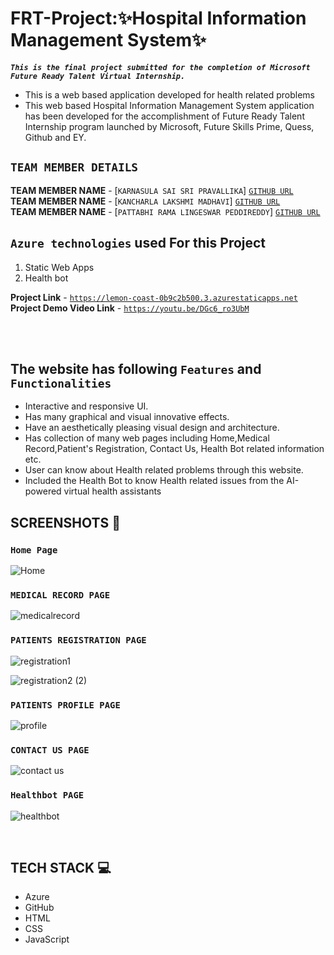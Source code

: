 # **FRT-Project:✨Hospital Information Management System✨**

**_`This is the final project submitted for the completion of Microsoft Future Ready Talent Virtual Internship.`_**

- This is a web based application developed for health related problems
- This web based Hospital Information Management System application has been developed for the accomplishment of Future Ready Talent Internship program launched by Microsoft, Future Skills Prime,
  Quess, Github and EY.
  </br>

## **`TEAM MEMBER DETAILS`**

**TEAM MEMBER NAME** - [`KARNASULA SAI SRI PRAVALLIKA`] [`GITHUB URL`](https://github.com/pravallika1309) </br>
**TEAM MEMBER NAME** - [`KANCHARLA LAKSHMI MADHAVI`] [`GITHUB URL`](https://github.com/20a31a4212) </br>
**TEAM MEMBER NAME** - [`PATTABHI RAMA LINGESWAR PEDDIREDDY`] [`GITHUB URL`](https://github.com/pattabhi03) </br>

## **`Azure technologies`** used For this Project

1. Static Web Apps
2. Health bot
   </br>

**Project Link** - [`https://lemon-coast-0b9c2b500.3.azurestaticapps.net`](https://lemon-coast-0b9c2b500.3.azurestaticapps.net) </br>
**Project Demo Video Link** - [`https://youtu.be/DGc6_ro3UbM`](https://youtu.be/DGc6_ro3UbM)

</br></br>

## The website has following **`Features`** and **`Functionalities`**

- Interactive and responsive UI.
- Has many graphical and visual innovative effects.
- Have an aesthetically pleasing visual design and architecture.
- Has collection of many web pages including Home,Medical Record,Patient's Registration, Contact Us, Health Bot related information etc.
- User can know about Health related problems through this website.
- Included the Health Bot to know Health related issues from the AI-powered virtual health assistants
  </br>

## SCREENSHOTS 📸

### `Home Page`

![Home](readmeimgs/1.png)

### `MEDICAL RECORD PAGE`

![medicalrecord](readmeimgs/2.png)

### `PATIENTS REGISTRATION PAGE`

![registration1](readmeimgs/3.png)

![registration2 (2)](readmeimgs/4.png)

### `PATIENTS PROFILE PAGE`

![profile](readmeimgs/5.png)

### `CONTACT US PAGE`

![contact us](readmeimgs/6.png)

### `Healthbot PAGE`

![healthbot](readmeimgs/7.png)

</br>

## TECH STACK 💻

- Azure
- GitHub
- HTML
- CSS
- JavaScript
